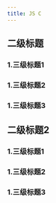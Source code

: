 ```yaml
---
title: JS C
---
```


## 二级标题

### 1.三级标题1

### 1.三级标题2

### 1.三级标题3

## 二级标题2

### 1.三级标题1

### 1.三级标题2

### 1.三级标题3